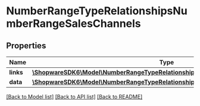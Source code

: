 # NumberRangeTypeRelationshipsNumberRangeSalesChannels

## Properties
Name | Type | Description | Notes
------------ | ------------- | ------------- | -------------
**links** | [**\ShopwareSDK6\Model\NumberRangeTypeRelationshipsNumberRangeSalesChannelsLinks**](NumberRangeTypeRelationshipsNumberRangeSalesChannelsLinks.md) |  | [optional] 
**data** | [**\ShopwareSDK6\Model\NumberRangeTypeRelationshipsNumberRangeSalesChannelsData[]**](NumberRangeTypeRelationshipsNumberRangeSalesChannelsData.md) |  | [optional] 

[[Back to Model list]](../../README.md#documentation-for-models) [[Back to API list]](../../README.md#documentation-for-api-endpoints) [[Back to README]](../../README.md)

